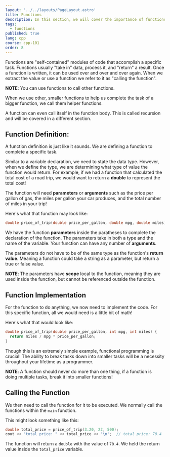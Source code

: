 ```yaml
---
layout: '../../layouts/PageLayout.astro'
title: Functions
description: In this section, we will cover the importance of functions!
tags:
  - functions
published: true
lang: cpp
course: cpp-101
order: 8
---
```

Functions are "self-contained" modules of code that accomplish a specific task. Functions usually "take in" data, process it, and "return" a result. Once a function is written, it can be used over and over and over again. When we extract the value or use a function we refer to it as "calling the function".

**NOTE**: You can use functions to call other functions.

When we use other, smaller functions to help us complete the task of a bigger function, we call them helper functions.

A function can even call itself in the function body. This is called recursion and will be covered in a different section.

## Function Definition:
A function definition is just like it sounds. We are defining a function to complete a specific task.

Similar to a variable declaration, we need to state the data type. However, when we define the type, we are determining what type of value the function would return. For example, if we had a function that calculated the total cost of a road trip, we would want to return a **double** to represent the total cost!

The function will need **parameters** or **arguments** such as the price per gallon of gas, the miles per gallon your car produces, and the total number of miles in your trip!

Here's what that function may look like:
```cpp
double price_of_trip(double price_per_gallon, double mpg, double miles);
```

We have the function **parameters** inside the paratheses to complete the declaration of the function. The parameters take in both a type and the name of the variable. Your function can have any number of **arguments**.

The parameters do not have to be of the same type as the function's **return value**. Meaning a function could take a string as a parameter, but return a true or false value.

**NOTE**: The parameters have **scope** local to the function, meaning they are used inside the function, but cannot be referenced outside the function.

## Function Implementation
For the function to do anything, we now need to implement the code. For this specific function, all we would need is a little bit of math!

Here's what that would look like:
```cpp
double price_of_trip(double price_per_gallon, int mpg, int miles) {
  return miles / mpg * price_per_gallon;
}
```

Though this is an extremely simple example, functional programming is crucial! The ability to break tasks down into smaller tasks will be a necessity throughout your lifetime as a programmer.

**NOTE**: A function should never do more than one thing, if a function is doing multiple tasks, break it into smaller functions!

## Calling the Function
We then need to call the function for it to be executed. We normally call the functions within the `main` function.

This might look something like this:
```cpp
double total_price = price_of_trip(3.20, 22, 500);
cout << "total price: " << total_price << '\n';  // total price: 70.4
```

The function will return a `double` with the value of `70.4`. We held the return value inside the `total_price` variable.